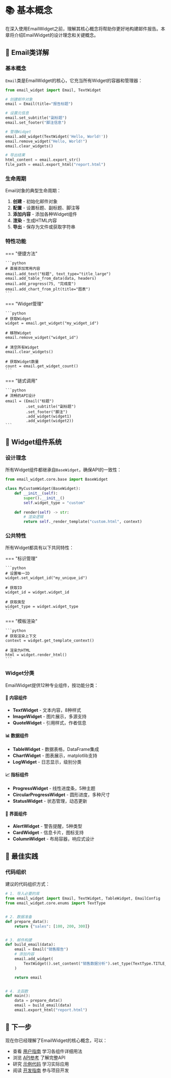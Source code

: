 # 📚 基本概念

在深入使用EmailWidget之前，理解其核心概念将帮助你更好地构建邮件报告。本章将介绍EmailWidget的设计理念和关键概念。

## 📧 Email类详解

### 基本概念

`Email`类是EmailWidget的核心，它充当所有Widget的容器和管理器：

```python
from email_widget import Email, TextWidget

# 创建邮件对象
email = Email(title="报告标题")

# 设置元信息
email.set_subtitle("副标题")
email.set_footer("脚注信息")

# 管理Widget
email.add_widget(TextWidget('Hello, World!'))
email.remove_widget("Hello, World!")
email.clear_widgets()

# 导出结果
html_content = email.export_str()
file_path = email.export_html("report.html")
```

### 生命周期

Email对象的典型生命周期：

1. **创建** - 初始化邮件对象
2. **配置** - 设置标题、副标题、脚注等
3. **添加内容** - 添加各种Widget组件
4. **渲染** - 生成HTML内容
5. **导出** - 保存为文件或获取字符串

### 特性功能

=== "便捷方法"
    
    ```python
    # 直接添加常用内容
    email.add_text("标题", text_type="title_large")
    email.add_table_from_data(data, headers)
    email.add_progress(75, "完成度")
    email.add_chart_from_plt(title="图表")
    ```

=== "Widget管理"
    
    ```python
    # 获取Widget
    widget = email.get_widget("my_widget_id")
    
    # 移除Widget
    email.remove_widget("widget_id")
    
    # 清空所有Widget
    email.clear_widgets()
    
    # 获取Widget数量
    count = email.get_widget_count()
    ```

=== "链式调用"
    
    ```python
    # 流畅的API设计
    email = (Email("标题")
             .set_subtitle("副标题")
             .set_footer("脚注")
             .add_widget(widget1)
             .add_widget(widget2))
    ```

## 🧩 Widget组件系统

### 设计理念

所有Widget组件都继承自`BaseWidget`，确保API的一致性：

```python
from email_widget.core.base import BaseWidget

class MyCustomWidget(BaseWidget):
    def __init__(self):
        super().__init__()
        self.widget_type = "custom"
    
    def render(self) -> str:
        # 渲染逻辑
        return self._render_template("custom.html", context)
```

### 公共特性

所有Widget都具有以下共同特性：

=== "标识管理"
    
    ```python
    # 设置唯一ID
    widget.set_widget_id("my_unique_id")
    
    # 获取ID
    widget_id = widget.widget_id
    
    # 获取类型
    widget_type = widget.widget_type
    ```

=== "模板渲染"
    
    ```python
    # 获取渲染上下文
    context = widget.get_template_context()
    
    # 渲染为HTML
    html = widget.render_html()
    ```

### Widget分类

EmailWidget提供12种专业组件，按功能分类：

#### 📝 内容组件
- **TextWidget** - 文本内容，8种样式
- **ImageWidget** - 图片展示，多源支持
- **QuoteWidget** - 引用样式，作者信息

#### 📊 数据组件  
- **TableWidget** - 数据表格，DataFrame集成
- **ChartWidget** - 图表展示，matplotlib支持
- **LogWidget** - 日志显示，级别分类

#### 📈 指标组件
- **ProgressWidget** - 线性进度条，5种主题
- **CircularProgressWidget** - 圆形进度，多种尺寸
- **StatusWidget** - 状态管理，动态更新

#### 🎨 界面组件
- **AlertWidget** - 警告提醒，5种类型
- **CardWidget** - 信息卡片，图标支持
- **ColumnWidget** - 布局容器，响应式设计


## 🎯 最佳实践

### 代码组织

建议的代码组织方式：

```python
# 1. 导入必要的库
from email_widget import Email, TextWidget, TableWidget, EmailConfig
from email_widget.core.enums import TextType


# 2. 数据准备
def prepare_data():
    return {"sales": [100, 200, 300]}


# 3. 邮件构建
def build_email(data):
    email = Email("销售报告")
    # 添加内容
    email.add_widget(
        TextWidget().set_content("销售数据分析").set_type(TextType.TITLE_LARGE)
    )

    return email


# 4. 主函数
def main():
    data = prepare_data()
    email = build_email(data)
    email.export_html("report.html")
```

## 🚀 下一步

现在你已经理解了EmailWidget的核心概念，可以：

- 查看 [用户指南](../user-guide/index.md) 学习各组件详细用法
- 浏览 [API参考](../api/index.md) 了解完整API
- 研究 [示例代码](../examples/index.md) 学习实际应用
- 阅读 [开发指南](../development/index.md) 参与项目开发